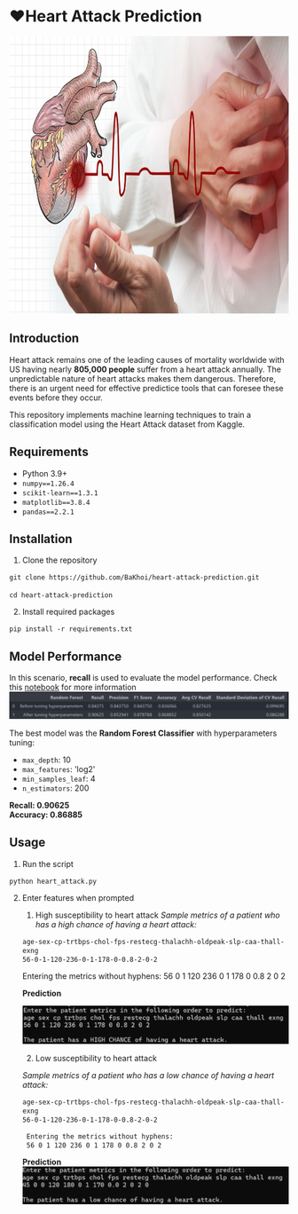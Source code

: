 # ❤️Heart Attack Prediction

<center>
    <img src="images/heart_attack_intro.jpeg" width=1000 height=500>
</center>

## Introduction
Heart attack remains one of the leading causes of mortality worldwide with US having nearly **805,000 people** suffer from a heart attack annually. The unpredictable nature of heart attacks makes them dangerous. Therefore, there is an urgent need for effective predictice tools that can foresee these events before they occur.

This repository implements machine learning techniques to train a classification model using the Heart Attack dataset from Kaggle. 

## Requirements
- Python 3.9+
- `numpy==1.26.4`
- `scikit-learn==1.3.1`
- `matplotlib==3.8.4`
- `pandas==2.2.1`


## Installation
1. Clone the repository
```
git clone https://github.com/BaKhoi/heart-attack-prediction.git

cd heart-attack-prediction

```

2. Install required packages
```
pip install -r requirements.txt

```

## Model Performance
In this scenario, **recall** is used to evaluate the model performance. Check this [notebook](HeartAttack.ipynb) for more information
![Performance](images/overall_performance.png)

The best model was the **Random Forest Classifier** with hyperparameters tuning:
- `max_depth`: 10
- `max_features`: 'log2'
- `min_samples_leaf`: 4
- `n_estimators`: 200

**Recall: 0.90625** </br>
**Accuracy: 0.86885**

## Usage
1. Run the script
```
python heart_attack.py
```

2. Enter features when prompted
   1. High susceptibility to heart attack 
   *Sample metrics of a patient who has a high chance of having a heart attack:*
    ``` 
    age-sex-cp-trtbps-chol-fps-restecg-thalachh-oldpeak-slp-caa-thall-exng
    56-0-1-120-236-0-1-178-0-0.8-2-0-2
    ```

    Entering the metrics without hyphens:
    56 0 1 120 236 0 1 178 0 0.8 2 0 2

    **Prediction**

    ![High chance](images\high_chance.png)

    2. Low susceptibility to heart attack

    *Sample metrics of a patient who has a low chance of having a heart attack:*
    ``` 
    age-sex-cp-trtbps-chol-fps-restecg-thalachh-oldpeak-slp-caa-thall-exng
    56-0-1-120-236-0-1-178-0-0.8-2-0-2
    ```

        Entering the metrics without hyphens:
        56 0 1 120 236 0 1 178 0 0.8 2 0 2

    **Prediction**
    ![low chance](images/low_chance.png)












